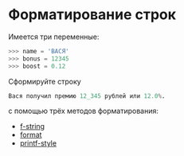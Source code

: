 
# Форматирование строк

Имеется три переменные:

```python
>>> name = 'ВАСЯ'
>>> bonus = 12345
>>> boost = 0.12
```

Сформируйте строку

```python
Вася получил премию 12_345 рублей или 12.0%.
```

с помощью трёх методов форматирования:

- [f-string](https://docs.python.org/3/reference/lexical_analysis.html#f-strings)
- [format](https://docs.python.org/3/library/string.html#format-string-syntax)
- [printf-style](https://docs.python.org/3/library/stdtypes.html#printf-style-string-formatting)
